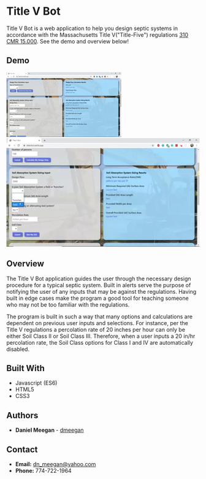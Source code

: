 # Title V Bot

Title V Bot is a web application to help you design septic systems in accordance with the Massachusetts Title V("Title-Five") regulations [310 CMR 15.000](https://www.mass.gov/doc/310-cmr-15000-title-5-of-the-state-environmental-code/download). See the demo and overview below!

## Demo

<img src="./media/TitleVBotDemo.gif" alt="Title V Bot Demo"/>

<img src="./media/TitleVBotDemo2.gif" alt="Title V Bot Demo2"/>

## Overview

The Title V Bot application guides the user through the necessary design procedure for a typical septic system. Built in alerts serve the purpose of notifying the user of any inputs that may be against the regulations. Having built in edge cases make the program a good tool for teaching someone who may not be too familiar with the regulations.

The program is built in such a way that many options and calculations are dependent on previous user inputs and selections. For instance, per the Title V regulations a percolation rate of 20 inches per hour can only be either Soil Class II or Soil Class III. Therefore, when a user inputs a 20 in/hr percolation rate, the Soil Class options for Class I and IV are automatically disabled.

## Built With

* Javascript (ES6)
* HTML5
* CSS3

## Authors

* **Daniel Meegan** - [dmeegan](https://github.com/dmeegan)

## Contact

* **Email:**  dn_meegan@yahoo.com
* **Phone:**  774-722-1964
